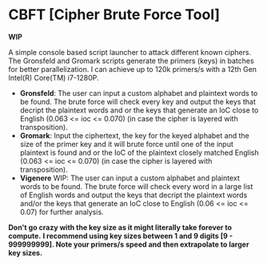 # CBFT [Cipher Brute Force Tool]

**WIP**

A simple console based script launcher to attack different known ciphers.
The Gronsfeld and Gromark scripts generate the primers (keys) in batches for better parallelization. I can achieve up to 120k primers/s with a 12th Gen Intel(R) Core(TM) i7-1280P.

- **Gronsfeld**: The user can input a custom alphabet and plaintext words to be found. The brute force will check every key and output the keys that decript the plaintext words and or the keys that generate an IoC close to English (0.063 <= ioc <= 0.070) (in case the cipher is layered with transposition).
- **Gromark**: Input the ciphertext, the key for the keyed alphabet and the size of the primer key and it will brute force until one of the input plaintext is found and or the IoC of the plaintext closely matched English (0.063 <= ioc <= 0.070) (in case the cipher is layered with transposition).
- **Vigenere** WIP: The user can input a custom alphabet and plaintext words to be found. The brute force will check every word in a large list of English words and output the keys that decript the plaintext words and/or the keys that generate an IoC close to English (0.06 <= ioc <= 0.07) for further analysis.

**Don't go crazy with the key size as it might literally take forever to compute.**
**I recommend using key sizes between 1 and 9 digits [9 - 999999999]. Note your primers/s speed and then extrapolate to larger key sizes.**
